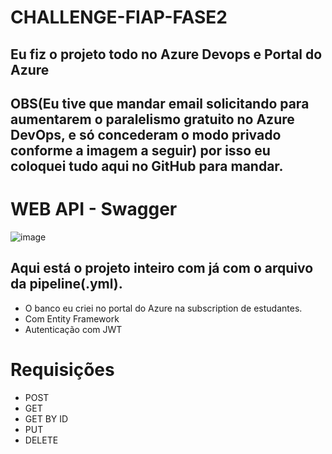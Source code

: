 # CHALLENGE-FIAP-FASE2
## Eu fiz o projeto todo no Azure Devops e Portal do Azure
## OBS(Eu tive que mandar email solicitando para aumentarem o paralelismo gratuito no Azure DevOps, e só concederam o modo privado conforme a imagem a seguir) por isso eu coloquei tudo aqui no GitHub para mandar.

# WEB API - Swagger
![image](https://github.com/Renangenito/CHALLENGE-FIAP-FASE2/assets/77756047/03b48bdf-db0c-460b-97c0-cc370259ef56)

## Aqui está o projeto inteiro com já com o arquivo da pipeline(.yml).

* O banco eu criei no portal do Azure na subscription de estudantes.
* Com Entity Framework
* Autenticação com JWT

# Requisições
* POST
* GET
* GET BY ID
* PUT
* DELETE




